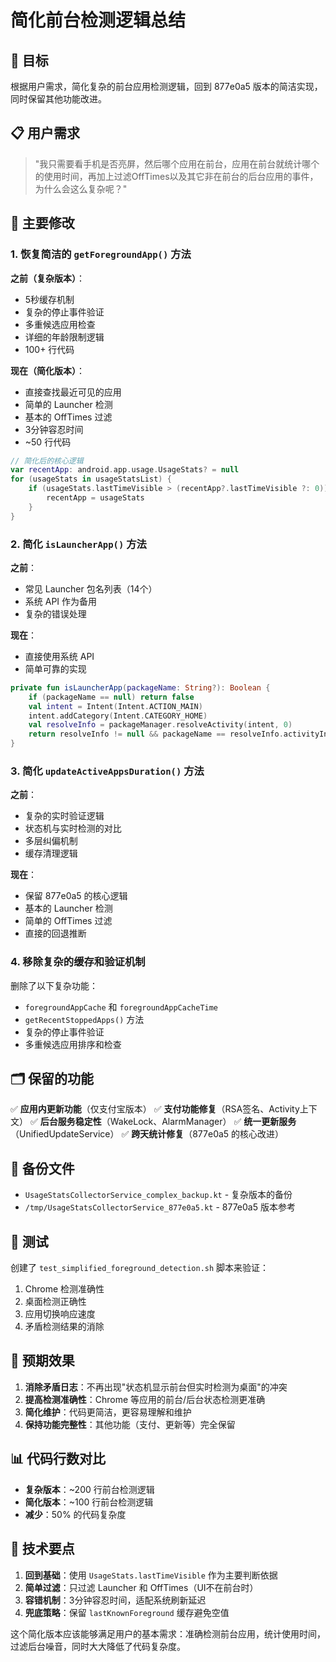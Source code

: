 # 简化前台检测逻辑总结

## 🎯 目标
根据用户需求，简化复杂的前台应用检测逻辑，回到 877e0a5 版本的简洁实现，同时保留其他功能改进。

## 📋 用户需求
> "我只需要看手机是否亮屏，然后哪个应用在前台，应用在前台就统计哪个的使用时间，再加上过滤OffTimes以及其它非在前台的后台应用的事件，为什么会这么复杂呢？"

## 🔄 主要修改

### 1. **恢复简洁的 `getForegroundApp()` 方法**
**之前（复杂版本）**：
- 5秒缓存机制
- 复杂的停止事件验证
- 多重候选应用检查
- 详细的年龄限制逻辑
- 100+ 行代码

**现在（简化版本）**：
- 直接查找最近可见的应用
- 简单的 Launcher 检测
- 基本的 OffTimes 过滤
- 3分钟容忍时间
- ~50 行代码

```kotlin
// 简化后的核心逻辑
var recentApp: android.app.usage.UsageStats? = null
for (usageStats in usageStatsList) {
    if (usageStats.lastTimeVisible > (recentApp?.lastTimeVisible ?: 0)) {
        recentApp = usageStats
    }
}
```

### 2. **简化 `isLauncherApp()` 方法**
**之前**：
- 常见 Launcher 包名列表（14个）
- 系统 API 作为备用
- 复杂的错误处理

**现在**：
- 直接使用系统 API
- 简单可靠的实现

```kotlin
private fun isLauncherApp(packageName: String?): Boolean {
    if (packageName == null) return false
    val intent = Intent(Intent.ACTION_MAIN)
    intent.addCategory(Intent.CATEGORY_HOME)
    val resolveInfo = packageManager.resolveActivity(intent, 0)
    return resolveInfo != null && packageName == resolveInfo.activityInfo.packageName
}
```

### 3. **简化 `updateActiveAppsDuration()` 方法**
**之前**：
- 复杂的实时验证逻辑
- 状态机与实时检测的对比
- 多层纠偏机制
- 缓存清理逻辑

**现在**：
- 保留 877e0a5 的核心逻辑
- 基本的 Launcher 检测
- 简单的 OffTimes 过滤
- 直接的回退推断

### 4. **移除复杂的缓存和验证机制**
删除了以下复杂功能：
- `foregroundAppCache` 和 `foregroundAppCacheTime`
- `getRecentStoppedApps()` 方法
- 复杂的停止事件验证
- 多重候选应用排序和检查

## 🗂️ 保留的功能
✅ **应用内更新功能**（仅支付宝版本）
✅ **支付功能修复**（RSA签名、Activity上下文）
✅ **后台服务稳定性**（WakeLock、AlarmManager）
✅ **统一更新服务**（UnifiedUpdateService）
✅ **跨天统计修复**（877e0a5 的核心改进）

## 📁 备份文件
- `UsageStatsCollectorService_complex_backup.kt` - 复杂版本的备份
- `/tmp/UsageStatsCollectorService_877e0a5.kt` - 877e0a5 版本参考

## 🧪 测试
创建了 `test_simplified_foreground_detection.sh` 脚本来验证：
1. Chrome 检测准确性
2. 桌面检测正确性
3. 应用切换响应速度
4. 矛盾检测结果的消除

## 🎯 预期效果
1. **消除矛盾日志**：不再出现"状态机显示前台但实时检测为桌面"的冲突
2. **提高检测准确性**：Chrome 等应用的前台/后台状态检测更准确
3. **简化维护**：代码更简洁，更容易理解和维护
4. **保持功能完整性**：其他功能（支付、更新等）完全保留

## 📊 代码行数对比
- **复杂版本**：~200 行前台检测逻辑
- **简化版本**：~100 行前台检测逻辑
- **减少**：50% 的代码复杂度

## 🔧 技术要点
1. **回到基础**：使用 `UsageStats.lastTimeVisible` 作为主要判断依据
2. **简单过滤**：只过滤 Launcher 和 OffTimes（UI不在前台时）
3. **容错机制**：3分钟容忍时间，适配系统刷新延迟
4. **兜底策略**：保留 `lastKnownForeground` 缓存避免空值

这个简化版本应该能够满足用户的基本需求：准确检测前台应用，统计使用时间，过滤后台噪音，同时大大降低了代码复杂度。
